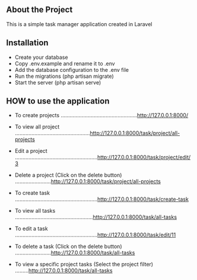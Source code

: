 ## About the Project

This is a simple task manager application created in Laravel

## Installation
- Create your database
- Copy .env.example and rename it to .env
- Add the database configuration to the .env file
- Run the migrations (php artisan migrate)
- Start the server (php artisan serve)


## HOW to use the application

- To create projects ...................................................http://127.0.0.1:8000/
- To view all project ..................................................http://127.0.0.1:8000/task/project/all-projects
- Edit a project .......................................................http://127.0.0.1:8000/task/project/edit/3
- Delete a project (Click on the delete button) ........................http://127.0.0.1:8000/task/project/all-projects

- To create task .......................................................http://127.0.0.1:8000/task/create-task
- To view all tasks ....................................................http://127.0.0.1:8000/task/all-tasks
- To edit a task .......................................................http://127.0.0.1:8000/task/edit/11
- To delete a task (Click on the delete button) ........................http://127.0.0.1:8000/task/all-tasks
- To view a specific project tasks (Select the project filter) .........http://127.0.0.1:8000/task/all-tasks

